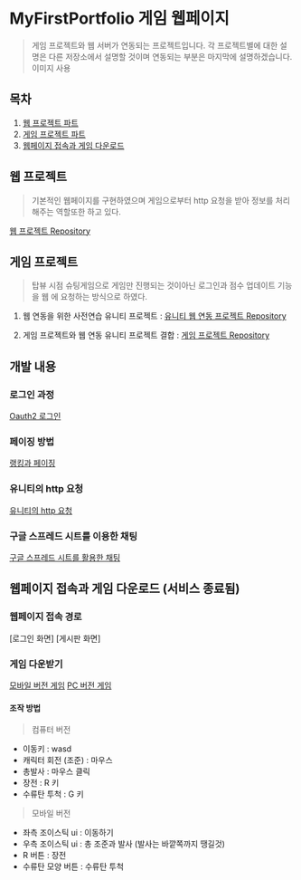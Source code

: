 # MyFirstPortfolio 게임 웹페이지
> 게임 프로젝트와 웹 서버가 연동되는 프로젝트입니다.
> 각 프로젝트별에 대한 설명은 다른 저장소에서 설명할 것이며
> 연동되는 부분은 마지막에 설명하겠습니다.
이미지 사용
## 목차
1. [웹 프로젝트 파트](#웹-프로젝트)
2. [게임 프로젝트 파트](#게임-프로젝트)
3. [웹페이지 접속과 게임 다운로드](#웹페이지-접속과-게임-다운로드)

## 웹 프로젝트
> 기본적인 웹페이지를 구현하였으며
> 게임으로부터 http 요청을 받아
> 정보를 처리해주는 역할또한 하고 있다.


[웹 프로젝트 Repository](https://github.com/fpsgo7/GameWebPageProject)  
## 게임 프로젝트
> 탑뷰 시점 슈팅게임으로 게임만 진행되는 것이아닌
> 로그인과 점수 업데이트 기능을 웹 에 요청하는 방식으로
> 하였다.
1. 웹 연동을 위한 사전연습 유니티 프로젝트 : [유니티 웹 연동 프로젝트 Repository](https://github.com/fpsgo7/GameWebPageProject_NoneGamePart)


2. 게임 프로젝트와 웹 연동 유니티 프로젝트 결합 :
  [게임 프로젝트 Repository](https://github.com/fpsgo7/GameWebPageProject_GamePartSingle)
## 개발 내용
### 로그인 과정
[Oauth2 로그인](https://enchanting-nightshade-057.notion.site/Oauth2-4a68b296430f4a3fa4fd22ebcd654726)
### 페이징 방법
[랭킹과 페이징](https://enchanting-nightshade-057.notion.site/27796d7b9ed14284940ccd57230aed7f?pvs=4)
### 유니티의 http 요청
[유니티의 http 요청](https://enchanting-nightshade-057.notion.site/a1304ef12e164ac0a6fd88dee8bc9e6b?pvs=4)
### 구글 스프레드 시트를 이용한 채팅
[구글 스프레드 시트를 활용한 채팅](https://enchanting-nightshade-057.notion.site/c02ab479121a48f187da4f5d7cacf135?pvs=4)

## 웹페이지 접속과 게임 다운로드 (서비스 종료됨)
### 웹페이지 접속 경로
[로그인 화면]
[게시판 화면]
### 게임 다운받기 
[모바일 버전 게임](https://drive.google.com/file/d/1nkv374ojaVXYeqas9SlpDXQnBzTB8FAV/view?usp=drive_link)
[PC 버전 게임](https://drive.google.com/file/d/1xRQ-_ATfpT2Qnw5hL5Yv0ndLpifQo6fW/view?usp=drive_link)
#### 조작 방법
> 컴퓨터 버전
- 이동키 : wasd
- 캐릭터 회전 (조준) : 마우스
- 총발사 : 마우스 클릭
- 장전 : R 키
- 수류탄 투척 : G 키
> 모바일 버전
- 좌측 조이스틱 ui : 이동하기
- 우측 조이스틱 ui : 총 조준과 발사 (발사는 바깥쪽까지 땡길것)
- R 버튼 : 장전
- 수류탄 모양 버튼 : 수류탄 투척
  

